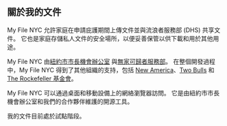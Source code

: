 ## 關於我的文件

My File NYC 允許家庭在申請庇護期間上傳文件並與流浪者服務部 (DHS) 共享文件。 它也是家庭存儲私人文件的安全場所，以便妥善保管以供下載和用於其他用途。

My File NYC 由[紐約市市長機會辦公室](https://www1.nyc.gov/site/opportunity/index.page) 與[無家可歸者服務部](https://www1.nyc.gov/site/dhs/index.page)。 在整個開發過程中，My File NYC 得到了其他組織的支持，包括 [New America](https://www.newamerica.org/)、[Two Bulls](https://www.twobulls.com/) 和 [The Rockefeller 基金會](https://www.rockefellerfoundation.org/)。

My File NYC 可以通過桌面和移動設備上的網絡瀏覽器訪問。 它是由紐約市市長機會辦公室和我們的合作夥伴維護的開源工具。

我的文件目前處於試點階段。
